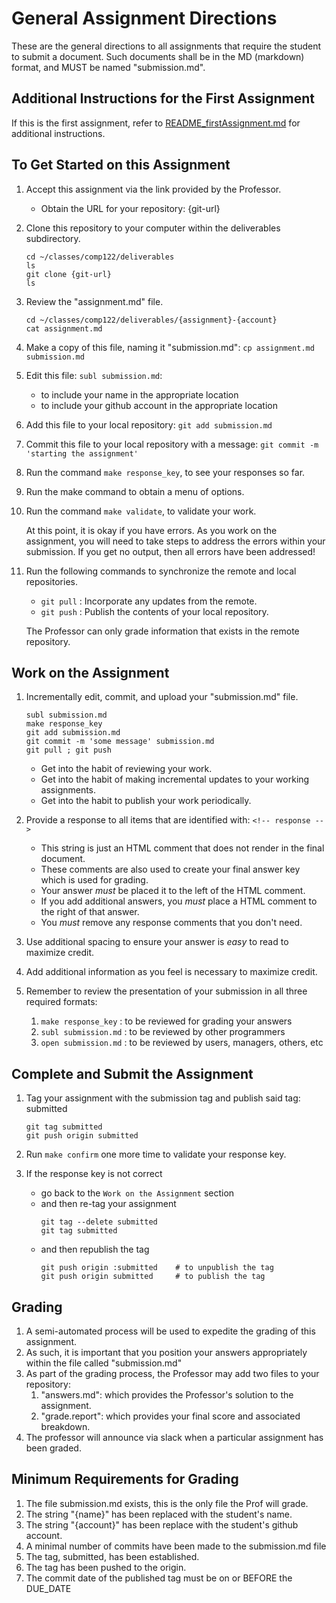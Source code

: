 # General Assignment Directions
These are the general directions to all assignments that require the student to submit a document.  Such documents shall be in the MD (markdown) format, and MUST be named "submission.md".


## Additional Instructions for the First Assignment

If this is the first assignment, refer to [README_firstAssignment.md](README_firstAssignment.md) for additional instructions.

## To Get Started on this Assignment
  1. Accept this assignment via the link provided by the Professor.
     * Obtain the URL for your repository: {git-url}

  1. Clone this repository to your computer within the deliverables subdirectory. 
     ```
     cd ~/classes/comp122/deliverables
     ls
     git clone {git-url}
     ls
     ```

  1. Review the "assignment.md" file.
     ```
     cd ~/classes/comp122/deliverables/{assignment}-{account}
     cat assignment.md
     ```

  1. Make a copy of this file, naming it "submission.md": 
     `cp assignment.md submission.md`

  1. Edit this file: `subl submission.md`:
     * to include your name in the appropriate location
     * to include your github account in the appropriate location

  1. Add this file to your local repository: 
     `git add submission.md`

  1. Commit this file to your local repository with a message: 
     `git commit -m 'starting the assignment'`

  1. Run the command `make response_key`, to see your responses so far.

  1. Run the make command to obtain a menu of options.

  1. Run the command `make validate`, to validate your work.

     At this point, it is okay if you have errors. As you work on the assignment, you will need to take steps to address the errors within your submission.  If you get no output, then all errors have been addressed!


  1. Run the following commands to synchronize the remote and local repositories.
     * `git pull` :  Incorporate any updates from the remote.
     * `git push` :  Publish the contents of your local repository.

     The Professor can only grade information that exists in the remote repository.

## Work on the Assignment
  1. Incrementally edit, commit, and upload your "submission.md" file.
     ```
     subl submission.md
     make response_key
     git add submission.md
     git commit -m 'some message' submission.md
     git pull ; git push
     ```

     - Get into the habit of reviewing your work.
     - Get into the habit of making incremental updates to your working assignments.
     - Get into the habit to publish your work periodically.


  2. Provide a response to all items that are identified with: `<!-- response -->`
     - This string is just an HTML comment that does not render in the final document.
     - These comments are also used to create your final answer key which is used for grading.
     - Your answer *must* be placed it to the left of the HTML comment.
     - If you add additional answers, you *must* place a HTML comment to the right of that answer.
     - You *must* remove any response comments that you don't need.

  3. Use additional spacing to ensure your answer is _easy_ to read to maximize credit.

  4. Add additional information as you feel is necessary to maximize credit.

  5. Remember to review the presentation of your submission in all three required formats:
     1. `make response_key`  : to be reviewed for grading your answers
     1. `subl submission.md` : to be reviewed by other programmers
     1. `open submission.md` : to be reviewed by users, managers, others, etc


## Complete and Submit the Assignment

  1. Tag your assignment with the submission tag and publish said tag: submitted
     ```
     git tag submitted
     git push origin submitted
     ```

  1. Run `make confirm` one more time to validate your response key.

  1. If the response key is not correct
       - go back to the `Work on the Assignment` section
       - and then re-tag your assignment
         ```
         git tag --delete submitted
         git tag submitted
         ```
      - and then republish the tag
        ```
        git push origin :submitted    # to unpublish the tag
        git push origin submitted     # to publish the tag
        ```

## Grading
   1. A semi-automated process will be used to expedite the grading of this assignment. 
   2. As such, it is important that you position your answers appropriately within the file called "submission.md"
   3. As part of the grading process, the Professor may add two files to your repository:
      1. "answers.md": which provides the Professor's solution to the assignment.
      1. "grade.report": which provides your final score and associated breakdown.
   4. The professor will announce via slack when a particular assignment has been graded.

## Minimum Requirements for Grading
   1. The file submission.md exists, this is the only file the Prof will grade.
   1. The string "{name}" has been replaced with the student's name.
   1. The string "{account}" has been replace with the student's github account.
   1. A minimal number of commits have been made to the submission.md file
   1. The tag, submitted, has been established.
   1. The tag has been pushed to the origin.
   1. The commit date of the published tag must be on or BEFORE the DUE_DATE




